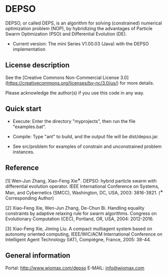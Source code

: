 DEPSO
========

DEPSO, or called DEPS, is an algorithm for solving (constrained) numerical optimization problem (NOP), by hybridizing the advantages of Particle Swarm Optimization (PSO) and Differential Evolution (DE).

- Current version: The mini Series V1.00.03 (Java) with the DEPSO implementation

License description
-------------------

See the [Creative Commons Non-Commercial License 3.0] (https://creativecommons.org/licenses/by-nc/3.0/us/) for more details.

Please acknowledge the author(s) if you use this code in any way.

Quick start
-----------

- Execute: Enter the directory "myprojects", then run the file "examples.bat".

- Compile: Type "ant" to build, and the output file will be dist/depso.jar. 

- See src/problem for examples of constrain and unconstrained problem instances.

Reference
---------

[1] Wen-Jun Zhang, Xiao-Feng Xie<sup>&lowast;</sup>. DEPSO: hybrid particle swarm with differential evolution operator. IEEE International Conference on Systems, Man, and Cybernetics (SMCC), Washington, DC, USA, 2003: 3816-3821. (<sup>&lowast;</sup> Corresponding Author)

[2] Xiao-Feng Xie, Wen-Jun Zhang, De-Chun Bi. Handling equality constraints by adaptive relaxing rule for swarm algorithms. Congress on Evolutionary Computation (CEC), Portland, OR, USA, 2004: 2012-2016. 

[3] Xiao-Feng Xie, Jiming Liu. A compact multiagent system based on autonomy oriented computing, IEEE/WIC/ACM International Conference on Intelligent Agent Technology (IAT), Compiégne, France, 2005: 38-44. 

General information
-------------------

Portal: http://www.wiomax.com/depso
E-MAIL: info@wiomax.com
